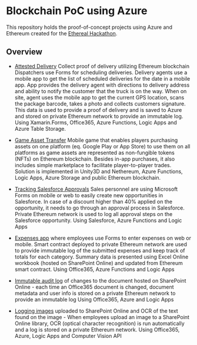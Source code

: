 # Blockchain PoC using Azure

This repository holds the proof-of-concept projects using Azure and Ethereum created for the [Ethereal Hackathon](https://gitcoin.co/hackathon/ethhack2019/).

## Overview

- [Attested Delivery](supplychain-delivery-app/Readme.md)
Collect proof of delivery utilizing Ethereum blockchain
Dispatchers use Forms for scheduling deliveries. Delivery agents use a mobile app to get the list of scheduled deliveries for the date in a mobile app. App provides the delivery agent with directions to delivery address and ability to notify the customer that the truck is on the way. When on site, agent uses the mobile app to get the current GPS location, scans the package barcode, takes a photo and collects customers signature. This data is used to provide a proof of delivery and is saved to Azure and stored on private Ethereum network to provide an immutable log.
Using Xamarin.Forms, Office365, Azure Functions, Logic Apps and Azure Table Storage.

- [Game Asset Transfer](unity-asset-app/Readme.md)
Mobile game that enables players purchasing assets on one platform (eq. Google Play or App Store) to use them on all platforms as game assets are represented as non-fungible tokens (NFTs) on Ethereum blockchain. Besides in-app purchases, it also includes simple marketplace to facilitate player-to-player trades. Solution is implemented in Unity3D and Nethereum, Azure Functions, Logic Apps, Azure Storage and public Ethereum blockchain.

- [Tracking Salesforce Approvals](ebc-forms-salesforce/Readme.md)
Sales personnel are using Microsoft Forms on mobile or web to easily create new opportunities in Salesforce. In case of a discount higher than 40% applied on the opportunity, it needs to go through an approval process in Salesforce. Private Ethereum network is used to log all approval steps on the Salesforce opportunity. Using Salesforce, Azure Functions and Logic Apps 

- [Expenses app](ebc-forms-excel/Readme.md) where employees use Forms to enter expenses on web or mobile. Smart contract deployed to private Ethereum network are used to provide immutable log of the submitted expenses and keep track of totals for each category. Summary data is presented using Excel Online workbook (hosted on SharePoint Online) and updated from Ethereum smart contract. Using Office365, Azure Functions and Logic Apps 

- [Immutable audit log](ebc-sharepoint/Readme.md) of changes to the document hosted on SharePoint Online - each time an Office365 document is changed, document metadata and user info is stored on a private Ethereum network to provide an immutable log Using Office365, Azure and Logic Apps 

- [Logging images](ebc-computervision/Readme.md) uploaded to SharePoint Online and OCR of the text found on the image - When employees upload an image to a SharePoint Online library, OCR (optical character recognition) is run automatically and a log is stored on a private Ethereum network. Using Office365, Azure, Logic Apps and Computer Vision API


